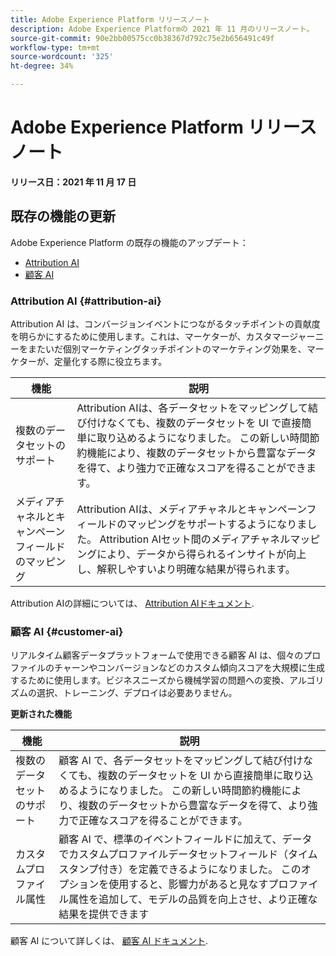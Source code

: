 ```yaml
---
title: Adobe Experience Platform リリースノート
description: Adobe Experience Platformの 2021 年 11 月のリリースノート。
source-git-commit: 90e2bb00575cc0b38367d792c75e2b656491c49f
workflow-type: tm+mt
source-wordcount: '325'
ht-degree: 34%

---
```


# Adobe Experience Platform リリースノート

**リリース日：2021 年 11 月 17 日**

## 既存の機能の更新

Adobe Experience Platform の既存の機能のアップデート：

- [Attribution AI](#attribution-ai)
- [顧客 AI](#customer-ai)

### Attribution AI {#attribution-ai}

Attribution AI は、コンバージョンイベントにつながるタッチポイントの貢献度を明らかにするために使用します。これは、マーケターが、カスタマージャーニーをまたいだ個別マーケティングタッチポイントのマーケティング効果を、マーケターが、定量化する際に役立ちます。

| 機能 | 説明 |
| ------- | ----------- |
| 複数のデータセットのサポート | Attribution AIは、各データセットをマッピングして結び付けなくても、複数のデータセットを UI で直接簡単に取り込めるようになりました。 この新しい時間節約機能により、複数のデータセットから豊富なデータを得て、より強力で正確なスコアを得ることができます。 |
| メディアチャネルとキャンペーンフィールドのマッピング | Attribution AIは、メディアチャネルとキャンペーンフィールドのマッピングをサポートするようになりました。 Attribution AIセット間のメディアチャネルマッピングにより、データから得られるインサイトが向上し、解釈しやすいより明確な結果が得られます。 |

Attribution AIの詳細については、 [Attribution AIドキュメント](../../intelligent-services/attribution-ai/overview.md).

### 顧客 AI {#customer-ai}

リアルタイム顧客データプラットフォームで使用できる顧客 AI は、個々のプロファイルのチャーンやコンバージョンなどのカスタム傾向スコアを大規模に生成するために使用します。ビジネスニーズから機械学習の問題への変換、アルゴリズムの選択、トレーニング、デプロイは必要ありません。

**更新された機能**

| 機能 | 説明 |
| --- | --- |
| 複数のデータセットのサポート | 顧客 AI で、各データセットをマッピングして結び付けなくても、複数のデータセットを UI から直接簡単に取り込めるようになりました。 この新しい時間節約機能により、複数のデータセットから豊富なデータを得て、より強力で正確なスコアを得ることができます。 |
| カスタムプロファイル属性 | 顧客 AI で、標準のイベントフィールドに加えて、データでカスタムプロファイルデータセットフィールド（タイムスタンプ付き）を定義できるようになりました。 このオプションを使用すると、影響力があると見なすプロファイル属性を追加して、モデルの品質を向上させ、より正確な結果を提供できます |

顧客 AI について詳しくは、 [顧客 AI ドキュメント](../../intelligent-services/customer-ai/overview.md).




